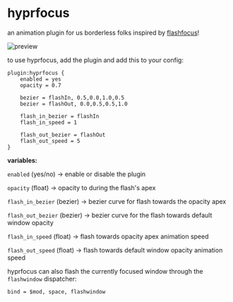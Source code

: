 # hyprfocus

an animation plugin for us borderless folks inspired by [flashfocus](https://github.com/fennerm/flashfocus)!

![preview](hyprfocus.gif)

to use hyprfocus, add the plugin and add this to your config:
```
plugin:hyprfocus {
    enabled = yes
    opacity = 0.7

    bezier = flashIn, 0.5,0.0,1.0,0.5
    bezier = flashOut, 0.0,0.5,0.5,1.0

    flash_in_bezier = flashIn
    flash_in_speed = 1

    flash_out_bezier = flashOut
    flash_out_speed = 5
}
```


**variables:**

`enabled` (yes/no) -> enable or disable the plugin

`opacity` (float) -> opacity to during the flash's apex

`flash_in_bezier` (bezier) -> bezier curve for flash towards the opacity apex

`flash_out_bezier` (bezier) -> bezier curve for the flash towards default window opacity

`flash_in_speed` (float) -> flash towards opacity apex animation speed

`flash_out_speed` (float) -> flash towards default window opacity animation speed


hyprfocus can also flash the currently focused window through the `flashwindow` dispatcher:
```
bind = $mod, space, flashwindow
```
